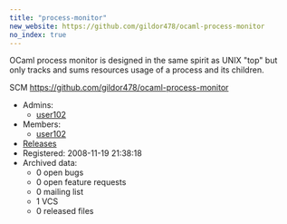 ```yaml
---
title: "process-monitor"
new_website: https://github.com/gildor478/ocaml-process-monitor
no_index: true
---
```


OCaml process monitor is designed in the same spirit as UNIX "top" but only tracks and sums resources usage of a process and its children.

SCM https://github.com/gildor478/ocaml-process-monitor


* Admins:
  * [user102](/users/user102)
* Members:
  * [user102](/users/user102)
* [Releases](https://download.ocamlcore.org/process-monitor)
* Registered: 2008-11-19 21:38:18
* Archived data:
  * 0 open bugs
  * 0 open feature requests
  * 0 mailing list
  * 1 VCS
  * 0 released files
